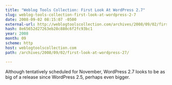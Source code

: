 ```yaml
---
title: "Weblog Tools Collection: First Look At WordPress 2.7"
slug: weblog-tools-collection-first-look-at-wordpress-2-7
date: 2008-09-02 08:15:07 -0500
external-url: http://weblogtoolscollection.com/archives/2008/09/02/first-look-at-wordpress-27/
hash: 8e65652d27263eb28c880c6f2fc93bc1
year: 2008
month: 09
scheme: http
host: weblogtoolscollection.com
path: /archives/2008/09/02/first-look-at-wordpress-27/

---
```


Although tentatively scheduled for November, WordPress 2.7 looks to be as big of a release since WordPress 2.5, perhaps even bigger.

